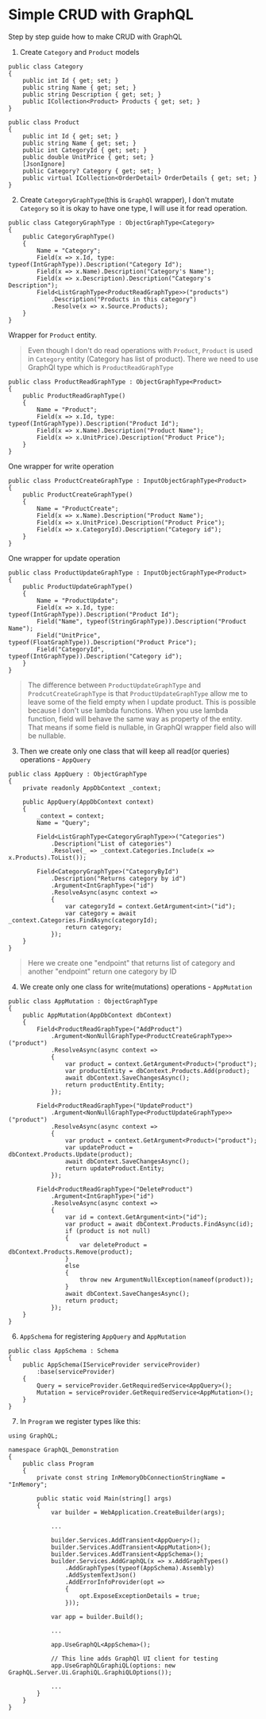 # Simple CRUD with GraphQL

Step by step guide how to make CRUD with GraphQL

1. Create `Category` and `Product` models
```
public class Category
{
    public int Id { get; set; }
    public string Name { get; set; }
    public string Description { get; set; }
    public ICollection<Product> Products { get; set; }
}

public class Product
{
    public int Id { get; set; }
    public string Name { get; set; }
    public int CategoryId { get; set; }
    public double UnitPrice { get; set; }
    [JsonIgnore]
    public Category? Category { get; set; }
    public virtual ICollection<OrderDetail> OrderDetails { get; set; }
}
```

2. Create `CategoryGraphType`(this is `GraphQl` wrapper), I don't mutate `Category` so it is okay to have one type, I will use it for read operation.
```
public class CategoryGraphType : ObjectGraphType<Category>
{
    public CategoryGraphType() 
    { 
        Name = "Category";
        Field(x => x.Id, type: typeof(IntGraphType)).Description("Category Id");
        Field(x => x.Name).Description("Category's Name");
        Field(x => x.Description).Description("Category's Description");
        Field<ListGraphType<ProductReadGraphType>>("products")
            .Description("Products in this category")
            .Resolve(x => x.Source.Products);
    }
}
```

Wrapper for `Product` entity. 
> Even though I don't do read operations with `Product`, `Product` is used in `Category` entity (Category has list of product). There we need to use GraphQl type which is `ProductReadGraphType`
```
public class ProductReadGraphType : ObjectGraphType<Product>
{
    public ProductReadGraphType()
    {
        Name = "Product";
        Field(x => x.Id, type: typeof(IntGraphType)).Description("Product Id");
        Field(x => x.Name).Description("Product Name");
        Field(x => x.UnitPrice).Description("Product Price");
    }
}
```

One wrapper for write operation
```
public class ProductCreateGraphType : InputObjectGraphType<Product>
{
    public ProductCreateGraphType()
    {
        Name = "ProductCreate";
        Field(x => x.Name).Description("Product Name");
        Field(x => x.UnitPrice).Description("Product Price");
        Field(x => x.CategoryId).Description("Category id");
    }
}
```

One wrapper for update operation
```
public class ProductUpdateGraphType : InputObjectGraphType<Product>
{
    public ProductUpdateGraphType()
    {
        Name = "ProductUpdate";
        Field(x => x.Id, type: typeof(IntGraphType)).Description("Product Id");
        Field("Name", typeof(StringGraphType)).Description("Product Name");
        Field("UnitPrice", typeof(FloatGraphType)).Description("Product Price");
        Field("CategoryId", typeof(IntGraphType)).Description("Category id");                
    }
}
```
> The difference between `ProductUpdateGraphType` and `ProdcutCreateGraphType` is that `ProductUpdateGraphType` allow me to leave some of the field empty when I update product. This is possible because I don't use lambda functions. When you use lambda function, field will behave the same way as property of the entity. That means if some field is nullable, in GraphQl wrapper field also will be nullable. 

3. Then we create only one class that will keep all read(or queries) operations - `AppQuery`
```
public class AppQuery : ObjectGraphType
{
    private readonly AppDbContext _context;

    public AppQuery(AppDbContext context)
    {
        _context = context;
        Name = "Query";

        Field<ListGraphType<CategoryGraphType>>("Categories")
            .Description("List of categories")
            .Resolve(_ => _context.Categories.Include(x => x.Products).ToList());

        Field<CategoryGraphType>("CategoryById")
            .Description("Returns category by id")
            .Argument<IntGraphType>("id")
            .ResolveAsync(async context =>
            {
                var categoryId = context.GetArgument<int>("id");
                var category = await _context.Categories.FindAsync(categoryId);
                return category;
            });
    }
}
```
> Here we create one "endpoint" that returns list of category and another "endpoint" return one category by ID

4. We create only one class for write(mutations) operations - `AppMutation`
```
public class AppMutation : ObjectGraphType
{
    public AppMutation(AppDbContext dbContext)
    {
        Field<ProductReadGraphType>("AddProduct")
            .Argument<NonNullGraphType<ProductCreateGraphType>>("product")
            .ResolveAsync(async context =>
            {
                var product = context.GetArgument<Product>("product");
                var productEntity = dbContext.Products.Add(product);
                await dbContext.SaveChangesAsync();
                return productEntity.Entity;
            });

        Field<ProductReadGraphType>("UpdateProduct")
            .Argument<NonNullGraphType<ProductUpdateGraphType>>("product")
            .ResolveAsync(async context =>
            {
                var product = context.GetArgument<Product>("product");
                var updateProduct = dbContext.Products.Update(product);
                await dbContext.SaveChangesAsync();
                return updateProduct.Entity;
            });

        Field<ProductReadGraphType>("DeleteProduct")
            .Argument<IntGraphType>("id")
            .ResolveAsync(async context =>
            {
                var id = context.GetArgument<int>("id");
                var product = await dbContext.Products.FindAsync(id);
                if (product is not null)
                {
                    var deleteProduct = dbContext.Products.Remove(product);
                }
                else
                {
                    throw new ArgumentNullException(nameof(product));
                }
                await dbContext.SaveChangesAsync();
                return product;
            });
    }
}
```

6. `AppSchema` for registering `AppQuery` and `AppMutation`
```
public class AppSchema : Schema
{
    public AppSchema(IServiceProvider serviceProvider)
        :base(serviceProvider)
    {
        Query = serviceProvider.GetRequiredService<AppQuery>();
        Mutation = serviceProvider.GetRequiredService<AppMutation>();
    }
}
```

7. In `Program` we register types like this:
```
using GraphQL;

namespace GraphQL_Demonstration
{
    public class Program
    {
        private const string InMemoryDbConnectionStringName = "InMemory";

        public static void Main(string[] args)
        {
            var builder = WebApplication.CreateBuilder(args);

            ...

            builder.Services.AddTransient<AppQuery>();
            builder.Services.AddTransient<AppMutation>();
            builder.Services.AddTransient<AppSchema>();
            builder.Services.AddGraphQL(x => x.AddGraphTypes()
                .AddGraphTypes(typeof(AppSchema).Assembly)
                .AddSystemTextJson()
                .AddErrorInfoProvider(opt =>
                {
                    opt.ExposeExceptionDetails = true;
                }));

            var app = builder.Build();

            ...

            app.UseGraphQL<AppSchema>();

            // This line adds GraphQl UI client for testing
            app.UseGraphQLGraphiQL(options: new GraphQL.Server.Ui.GraphiQL.GraphiQLOptions());

            ...
        }
    }
}
```